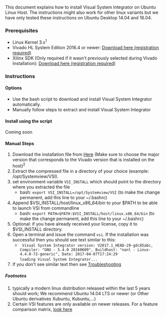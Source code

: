 This document explains how to install Visual System Integrator on Ubuntu Linux Host. The instructions might also work for other linux variants but we have only tested these instructions on Ubuntu Desktop 14.04 and 16.04.

### Prerequisites

- Linux Kernel 3.x<sup>1</sup>
- Vivado HL System Edition 2016.4 or newer: [Download here (registration required)](https://www.xilinx.com/support/download/index.html/content/xilinx/en/downloadNav/vivado-design-tools.html)
- Xilinx SDK (Only required if it wasn't previously selected during Vivado Installation): [Download here (registration required)](https://www.xilinx.com/support/download/index.html/content/xilinx/en/downloadNav/embedded-design-tools.html)

### Instructions

#### Options
- Use the bash script to download and install Visual System Integrator automatically.
- Manually follow steps to extract and install Visual System Integrator

#### Install using the script
Coming soon

#### Manual Steps
1. Download the installation file from [Here](/releases) (Make sure to choose the major version that corresponds to the Vivado version that is installed on the host)<sup>2</sup>
1. Extract the compressed file in a directory of your choice (example: /opt/Systemview/VSI).
2. set environment variable `VSI_INSTALL` which should point to the directory where you extracted the file
	- bash: `export VSI_INSTALL=/opt/Systemview/VSI` (to make the change permanent, add this line to your ~/.bashrc)
3. Append $VSI_INSTALL/host/linux_x86_64/bin to your $PATH to be able to launch VSI from commandline
	- bash: `export PATH=$PATH:$VSI_INSTALL/host/linux.x86_64/bin` (to make the change permanent, add this line to your ~/.bashrc)
3. Optional: if you have already received your license, copy it to $VSI_INSTALL directory.
3. Open a terminal and issue the command `vsi`. If the installation was successful then you should see text similar to this:
	- ` Visual System Integrator version: V2017.1_HEAD-29-gdc85abc, Compiler: "GNU - 5.4.0 20160609", Buildhost: "nanl - Linux-4.4.0-72-generic", Date: 2017-04-07T17:24:29`<br/>`loading Visual System Integrator...`
4. If you don't see similar text then see [Troubleshooting](/troubleshooting)


##### Footnotes
1. typically a modern linux distribution released within the last 5 years should work; We recommend Ubuntu 14.04 LTS or newer (or Other Ubuntu derivatives Xubuntu, Kubuntu,...)
1. Certain VSI features are only available on newer releases. For a feature comparison matrix, [look here](/features)
